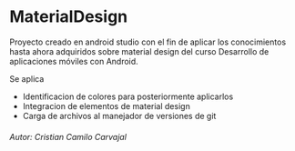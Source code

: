 # MaterialDesign

Proyecto creado en android studio con el fin de aplicar los conocimientos hasta ahora adquiridos sobre material design del curso Desarrollo de aplicaciones móviles con Android.

Se aplica
- Identificacion de colores para posteriormente aplicarlos
- Integracion de elementos de material design
- Carga de archivos al manejador de versiones de git

###### Autor: Cristian Camilo Carvajal

